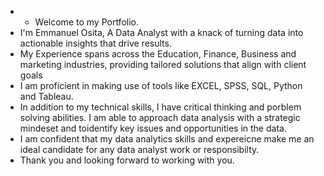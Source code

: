 - * Welcome to my Portfolio.
- I'm Emmanuel Osita, A Data Analyst with a knack of turning data into actionable insights that drive results.
- My Experience spans across the Education, Finance, Business and marketing industries, providing tailored solutions that align with client goals
- I am proficient in making use of tools like EXCEL, SPSS, SQL, Python and Tableau.
- In addition to my technical skills, I have critical thinking and porblem solving abilities. I am able to approach data analysis with a strategic mindeset and toidentify key issues and opportunities in the data.
- I am confident that my data analytics skills and expereicne make me an ideal candidate for any data analyst work or responsibilty.
- Thank you and looking forward to working with you.
